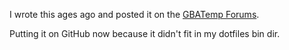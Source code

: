 I wrote this ages ago and posted it on the [GBATemp Forums](http://gbatemp.net/threads/how-to-have-a-homemade-streetpass-relay.352645/page-51#post-4751612).

Putting it on GitHub now because it didn't fit in my dotfiles bin dir.
